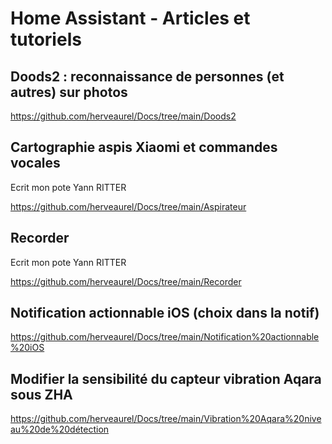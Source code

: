 # Home Assistant - Articles et tutoriels


## Doods2 : reconnaissance de personnes (et autres) sur photos
https://github.com/herveaurel/Docs/tree/main/Doods2

## Cartographie aspis Xiaomi et commandes vocales 
Ecrit mon pote Yann RITTER

https://github.com/herveaurel/Docs/tree/main/Aspirateur

## Recorder 
Ecrit mon pote Yann RITTER

https://github.com/herveaurel/Docs/tree/main/Recorder

## Notification actionnable iOS (choix dans la notif)
https://github.com/herveaurel/Docs/tree/main/Notification%20actionnable%20iOS

## Modifier la sensibilité du capteur vibration Aqara sous ZHA
https://github.com/herveaurel/Docs/tree/main/Vibration%20Aqara%20niveau%20de%20détection